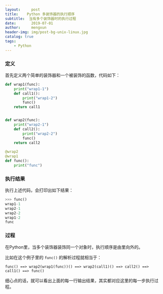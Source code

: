 ```yaml
---
layout:     post
title:    Python 多装饰器的执行顺序
subtitle:  当有多个装饰器时的执行过程
date:       2019-07-01
author:     mengxun
header-img: img/post-bg-unix-linux.jpg
catalog: true
tags:
    - Python
---
```


### 定义

首先定义两个简单的装饰器和一个被装饰的函数，代码如下：

```python
def wrap1(func):
	print("wrap1-1")
	def call1():
		print("wrap1-2")
		func()
	return call1


def wrap2(func):
	print("wrap2-1")
	def call2():
		print("wrap2-2")
		func()
	return call2
	
@wrap2
@wrap1
def func():
	print("func")
```

### 执行结果

执行上述代码，会打印出如下结果：

```python
>>> func()
wrap1-1
wrap2-1
wrap2-2
wrap1-2
func
```

### 过程

在Python里，当多个装饰器装饰同一个对象时，执行顺序是由里向外的。

比如在这个例子里的 `func()`  的解析过程就相当于：

 `func() ==> wrap2(wrap1(func))() ==> wrap2(call1)() ==> call2() ==> call1() ==> func()`

细心点的话，就可以看出上面的每一行输出结果，其实都对应这里的每一步执行过程。


